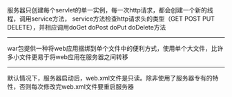 服务器只创建每个servlet的单一实例，每一次http请求，都会创建一个新的线程，调用service方法，
service方法检查http请求头的类型（GET POST PUT DELETE），并相应调用doGet doPost doPut doDelete方法

----------------------------------------------------
war包提供一种将web应用捆绑到单个文件中的便利方式，使用单个大文件，比许多小文件更易于将web应用在服务器之间转移

----------------------------------------------------
默认情况下，服务器启动后，web.xml文件是只读。除非使用了服务器专有的特性，否则每次修改完web.xml文件要重启服务器


